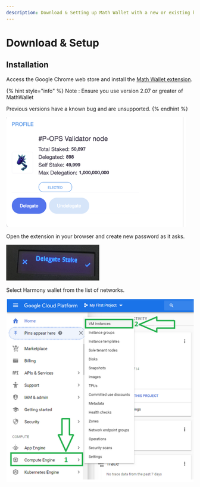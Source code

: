 ```yaml
---
description: Download & Setting up Math Wallet with a new or existing key
---
```


# Download & Setup

## Installation

Access the Google Chrome web store and install the [Math Wallet extension](https://chrome.google.com/webstore/detail/math-wallet/afbcbjpbpfadlkmhmclhkeeodmamcflc?hl=en).

{% hint style="info" %}
Note : Ensure you use version 2.07 or greater of MathWallet

Previous versions have a known bug and are unsupported.
{% endhint %}

![](../../.gitbook/assets/image%20%289%29.png)

Open the extension in your browser and create new password as it asks.

![](../../.gitbook/assets/image%20%287%29.png)

Select Harmony wallet from the list of networks.

![](../../.gitbook/assets/image%20%2810%29.png)



